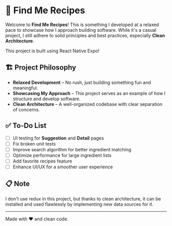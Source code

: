 # 🚀 Find Me Recipes

Welcome to **Find Me Recipes**! This is something I developed at a relaxed pace to showcase how I approach building software. While it's a casual project, I still adhere to solid principles and best practices, especially **Clean Architecture**.

This project is built using React Native Expo!

## 🏗 Project Philosophy

- **Relaxed Development** – No rush, just building something fun and meaningful.
- **Showcasing My Approach** – This project serves as an example of how I structure and develop software.
- **Clean Architecture** – A well-organized codebase with clear separation of concerns.

## ✅ To-Do List

- [ ] UI testing for **Suggestion** and **Detail** pages
- [ ] Fix broken unit tests
- [ ] Improve search algorithm for better ingredient matching
- [ ] Optimize performance for large ingredient lists
- [ ] Add favorite recipes feature
- [ ] Enhance UI/UX for a smoother user experience

## 📋 Note

I don't use redux in this project, but thanks to clean architecture, it can be installed and used flawlessly by implementing new data sources for it.

---

Made with ❤️ and clean code.
